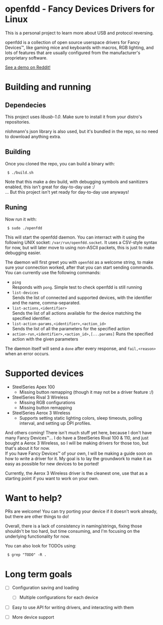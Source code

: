 # openfdd - Fancy Devices Drivers for Linux

This is a personal project to learn more about USB and protocol reversing.

openfdd is a collection of open source userspace drivers for Fancy Devices™,
like gaming mice and keyboards with macros, RGB lighting, and lots of 
features that are usually configured from the manufacturer's proprietary
software.

[See a demo on Reddit!](https://www.reddit.com/r/linux/comments/ts1u78/openfdd_a_userspace_driver_im_working_on_for/)

# Building and running

## Dependecies

This project uses *libusb-1.0*. Make sure to install it from your distro's
repositories.

nlohmann's json library is also used, but it's bundled in the repo, so no
need to download anything extra.

## Building

Once you cloned the repo, you can build a binary with:

```console
 $ ./build.sh
```

Note that this make a dev build, with debugging symbols and sanitizers
enabled, this isn't great for day-to-day use :/  
... But this project isn't yet ready for day-to-day use anyways!

## Runing

Now run it with:

```console
 $ sudo ./openfdd
```

This will start the openfdd daemon. You can interract with it using the following
UNIX socket: `/var/run/openfdd.socket`. It uses a CSV-style syntax for now, but
will later move to using non-ASCII packets, this is just to make debugging easier.

The daemon will first greet you with `openfdd` as a welcome string, to make sure
your connection worked, after that you can start sending commands.  
You can currently use the following commands:

* `ping`  
 Responds with `pong`. Simple test to check openfdd is still running
* `list-devices`  
 Sends the list of connected and supported devices, with the identifier and the
 name, comma-separated.
* `list-actions,<identifier>`  
 Sends the list of all actions available for the device matching the specified
 identifier.
* `list-action-params,<identifier>,<action_id>`  
 Sends the list of all the parameters for the specified action
* `action-run,<identifier>,<action_id>,[...params]`
 Runs the specified action with the given parameters

The daemon itself will send a `done` after every response, and `fail,<reason>` when
an error occurs.

# Supported devices

* SteelSeries Apex 100
  * Missing button remapping (though it may not be a driver feature :/)
* SteelSeries Rival 3 Wireless
  * Missing RGB configurations
  * Missing button remapping
* SteelSeries Aerox 3 Wireless
  * Supports setting static lighting colors, sleep timeouts, polling interval,
  and setting up DPI profiles.

And others coming! There isn't much stuff yet here, because I don't have
many Fancy Devices™... I do have a SteelSeries Rival 100 & 110, and just
bought a Aerox 3 Wireless, so I will be making drivers for those too,
but that's about it for now.  
If you have Fancy Devices™ of your own, I will be making a guide soon
on how to write a driver for it. My goal is to lay the groundwork to make
it as easy as possible for new devices to be ported!

Currently, the Aerox 3 Wireless driver is the cleanest one, use that as a
starting point if you want to work on your own.

# Want to help?

PRs are welcome! You can try porting your device if it doesn't work already,
but there are other things to do!

Overall, there is a lack of consistency in naming/strings, fixing those
shouldn't be too hard, but time consuming, and I'm focusing on the underlying
functionality for now.

You can also look for TODOs using:

```console
 $ grep "TODO" -R .
```

# Long term goals

* [ ] Configuration saving and loading
  * [ ] Multiple configurations for each device
* [ ] Easy to use API for writing drivers, and interacting with them
* [ ] More device support

